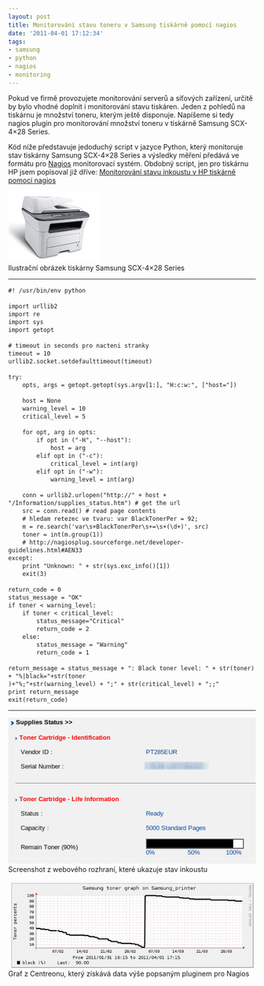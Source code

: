 ```yaml
---
layout: post
title: Monitorování stavu toneru v Samsung tiskárně pomocí nagios
date: '2011-04-01 17:12:34'
tags:
- samsung
- python
- nagios
- monitoring
---
```


Pokud ve firmě provozujete monitorování serverů a síťových
zařízení, určitě by bylo vhodné doplnit i monitorování stavu
tiskáren. Jeden z pohledů na tiskárnu je množství toneru, kterým
ještě disponuje. Napíšeme si tedy nagios plugin pro monitorování
množství toneru v tiskárně Samsung SCX-4×28 Series.


<p>Kód níže představuje jedoduchý script v jazyce Python, který
monitoruje stav tiskárny Samsung SCX-4×28 Series a výsledky měření
předává ve formátu pro <a href="http://www.nagios.org/">Nagios</a>
monitorovací systém. Obdobný script, jen pro tiskárnu HP jsem popisoval již
dříve: <a
href="/posts/monitorovani-stavu-inkoustu-v-hp-tiskarne-pomoci-nagios">Monitorování stavu inkoustu v HP tiskárně pomocí nagios</a></p>

<p><img src="/images/71.gif" alt="Samsung SCX-4×28 Series" />
<br />Ilustrační obrázek tiskárny Samsung SCX-4×28 Series</p>

<hr />

<pre><code>#! /usr/bin/env python

import urllib2
import re
import sys
import getopt

# timeout in seconds pro nacteni stranky
timeout = 10
urllib2.socket.setdefaulttimeout(timeout)

try:
    opts, args = getopt.getopt(sys.argv[1:], &quot;H:c:w:&quot;, [&quot;host=&quot;])

    host = None
    warning_level = 10
    critical_level = 5

    for opt, arg in opts:
        if opt in (&quot;-H&quot;, &quot;--host&quot;):
            host = arg
        elif opt in (&quot;-c&quot;):
            critical_level = int(arg)
        elif opt in (&quot;-w&quot;):
            warning_level = int(arg)

    conn = urllib2.urlopen(&quot;http://&quot; + host + &quot;/Information/supplies_status.htm&quot;) # get the url
    src = conn.read() # read page contents
    # hledam retezec ve tvaru: var BlackTonerPer = 92;
    m = re.search('var\s+BlackTonerPer\s+=\s+(\d+)', src)
    toner = int(m.group(1))
    # http://nagiosplug.sourceforge.net/developer-guidelines.html#AEN33
except:
    print &quot;Unknown: &quot; + str(sys.exc_info()[1])
    exit(3)

return_code = 0
status_message = &quot;OK&quot;
if toner &lt; warning_level:
    if toner &lt; critical_level:
        status_message=&quot;Critical&quot;
        return_code = 2
    else:
        status_message = &quot;Warning&quot;
        return_code = 1

return_message = status_message + &quot;: Black toner level: &quot; + str(toner) + &quot;%|black=&quot;+str(toner
)+&quot;%;&quot;+str(warning_level) + &quot;;&quot; + str(critical_level) + &quot;;;&quot;
print return_message
exit(return_code)</code></pre>

<hr />

<p><img
src="/images/72.png" alt="stav inkoustu" />
<br />Screenshot z webového rozhraní, které ukazuje stav inkoustu</p>

<p><img
src="/images/73.png" alt="centreon monitoring" />
<br />Graf z Centreonu, který získává data výše popsaným pluginem
pro Nagios</p>

